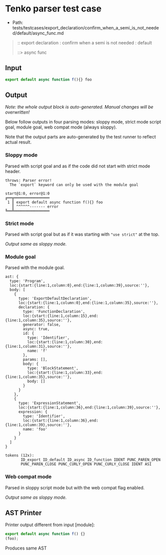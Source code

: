 # Tenko parser test case

- Path: tests/testcases/export_declaration/confirm_when_a_semi_is_not_needed/default/async_func.md

> :: export declaration : confirm when a semi is not needed : default
>
> ::> async func

## Input

`````js
export default async function f(){} foo
`````

## Output

_Note: the whole output block is auto-generated. Manual changes will be overwritten!_

Below follow outputs in four parsing modes: sloppy mode, strict mode script goal, module goal, web compat mode (always sloppy).

Note that the output parts are auto-generated by the test runner to reflect actual result.

### Sloppy mode

Parsed with script goal and as if the code did not start with strict mode header.

`````
throws: Parser error!
  The `export` keyword can only be used with the module goal

start@1:0, error@1:0
╔══╦════════════════
 1 ║ export default async function f(){} foo
   ║ ^^^^^^------- error
╚══╩════════════════

`````

### Strict mode

Parsed with script goal but as if it was starting with `"use strict"` at the top.

_Output same as sloppy mode._

### Module goal

Parsed with the module goal.

`````
ast: {
  type: 'Program',
  loc:{start:{line:1,column:0},end:{line:1,column:39},source:''},
  body: [
    {
      type: 'ExportDefaultDeclaration',
      loc:{start:{line:1,column:0},end:{line:1,column:35},source:''},
      declaration: {
        type: 'FunctionDeclaration',
        loc:{start:{line:1,column:15},end:{line:1,column:35},source:''},
        generator: false,
        async: true,
        id: {
          type: 'Identifier',
          loc:{start:{line:1,column:30},end:{line:1,column:31},source:''},
          name: 'f'
        },
        params: [],
        body: {
          type: 'BlockStatement',
          loc:{start:{line:1,column:33},end:{line:1,column:35},source:''},
          body: []
        }
      }
    },
    {
      type: 'ExpressionStatement',
      loc:{start:{line:1,column:36},end:{line:1,column:39},source:''},
      expression: {
        type: 'Identifier',
        loc:{start:{line:1,column:36},end:{line:1,column:39},source:''},
        name: 'foo'
      }
    }
  ]
}

tokens (12x):
       ID_export ID_default ID_async ID_function IDENT PUNC_PAREN_OPEN
       PUNC_PAREN_CLOSE PUNC_CURLY_OPEN PUNC_CURLY_CLOSE IDENT ASI
`````


### Web compat mode

Parsed in sloppy script mode but with the web compat flag enabled.

_Output same as sloppy mode._

## AST Printer

Printer output different from input [module]:

````js
export default async function f() {}
(foo);
````

Produces same AST

